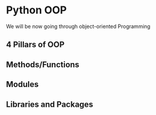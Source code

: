 # Python OOP

We will be now going through object-oriented Programming

## 4 Pillars of OOP

## Methods/Functions

## Modules

## Libraries and Packages

